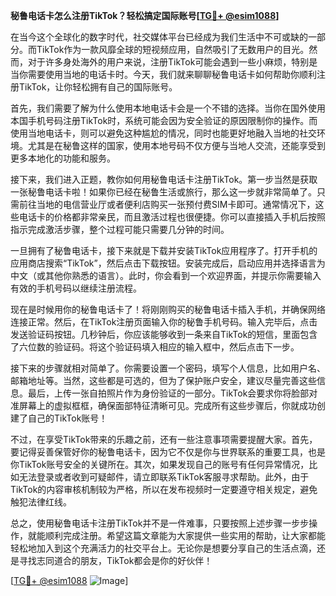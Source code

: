 **秘鲁电话卡怎么注册TikTok？轻松搞定国际账号[[TG💪+ @esim1088](https://t.me/s/esim1088)]**

在当今这个全球化的数字时代，社交媒体平台已经成为我们生活中不可或缺的一部分。而TikTok作为一款风靡全球的短视频应用，自然吸引了无数用户的目光。然而，对于许多身处海外的用户来说，注册TikTok可能会遇到一些小麻烦，特别是当你需要使用当地的电话卡时。今天，我们就来聊聊秘鲁电话卡如何帮助你顺利注册TikTok，让你轻松拥有自己的国际账号。

首先，我们需要了解为什么使用本地电话卡会是一个不错的选择。当你在国外使用本国手机号码注册TikTok时，系统可能会因为安全验证的原因限制你的操作。而使用当地电话卡，则可以避免这种尴尬的情况，同时也能更好地融入当地的社交环境。尤其是在秘鲁这样的国家，使用本地号码不仅方便与当地人交流，还能享受到更多本地化的功能和服务。

接下来，我们进入正题，教你如何用秘鲁电话卡注册TikTok。第一步当然是获取一张秘鲁电话卡啦！如果你已经在秘鲁生活或旅行，那么这一步就非常简单了。只需前往当地的电信营业厅或者便利店购买一张预付费SIM卡即可。通常情况下，这些电话卡的价格都非常亲民，而且激活过程也很便捷。你可以直接插入手机后按照指示完成激活步骤，整个过程可能只需要几分钟的时间。

一旦拥有了秘鲁电话卡，接下来就是下载并安装TikTok应用程序了。打开手机的应用商店搜索“TikTok”，然后点击下载按钮。安装完成后，启动应用并选择语言为中文（或其他你熟悉的语言）。此时，你会看到一个欢迎界面，并提示你需要输入有效的手机号码以继续注册流程。

现在是时候用你的秘鲁电话卡了！将刚刚购买的秘鲁电话卡插入手机，并确保网络连接正常。然后，在TikTok注册页面输入你的秘鲁手机号码。输入完毕后，点击发送验证码按钮。几秒钟后，你应该能够收到一条来自TikTok的短信，里面包含了六位数的验证码。将这个验证码填入相应的输入框中，然后点击下一步。

接下来的步骤就相对简单了。你需要设置一个密码，填写个人信息，比如用户名、邮箱地址等。当然，这些都是可选的，但为了保护账户安全，建议尽量完善这些信息。最后，上传一张自拍照片作为身份验证的一部分。TikTok会要求你将脸部对准屏幕上的虚拟框框，确保面部特征清晰可见。完成所有这些步骤后，你就成功创建了自己的TikTok账号！

不过，在享受TikTok带来的乐趣之前，还有一些注意事项需要提醒大家。首先，要记得妥善保管好你的秘鲁电话卡，因为它不仅是你与世界联系的重要工具，也是你TikTok账号安全的关键所在。其次，如果发现自己的账号有任何异常情况，比如无法登录或者收到可疑邮件，请立即联系TikTok客服寻求帮助。此外，由于TikTok的内容审核机制较为严格，所以在发布视频时一定要遵守相关规定，避免触犯法律红线。

总之，使用秘鲁电话卡注册TikTok并不是一件难事，只要按照上述步骤一步步操作，就能顺利完成注册。希望这篇文章能为大家提供一些实用的帮助，让大家都能轻松地加入到这个充满活力的社交平台上。无论你是想要分享自己的生活点滴，还是寻找志同道合的朋友，TikTok都会是你的好伙伴！

[[TG💪+ @esim1088](https://t.me/s/esim1088) ![Image](https://i.postimg.cc/4NQfJmqS/Snipaste-2025-05-13-00-14-12.png)]